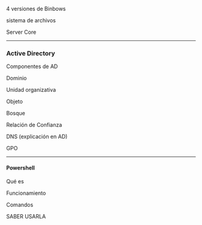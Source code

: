 4 versiones de Binbows

sistema de archivos

Server Core


---
### Active Directory
Componentes de AD


Dominio

Unidad organizativa

Objeto

Bosque

Relación de Confianza

DNS (explicación en AD)

GPO

---
#### Powershell
Qué es

Funcionamiento

Comandos

SABER USARLA

